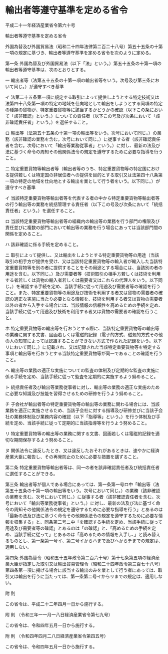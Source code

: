 # 輸出者等遵守基準を定める省令

平成二十一年経済産業省令第六十号

輸出者等遵守基準を定める省令

外国為替及び外国貿易法（昭和二十四年法律第二百二十八号）第五十五条の十第一項の規定に基づき、輸出者等遵守基準を定める省令を次のように定める。

第一条 外国為替及び外国貿易法（以下「法」という。）第五十五条の十第一項の輸出者等遵守基準は、次のとおりとする。

一 輸出者等（法第五十五条の十第一項の輸出者等をいう。次号及び第三条において同じ。）が遵守すべき基準

イ 法第二十五条第一項に規定する取引によって提供しようとする特定技術又は法第四十八条第一項の特定の地域を仕向地として輸出をしようとする同項の特定の種類の貨物が、特定重要貨物等に該当するかどうかの確認（以下この条において「該非確認」という。）についての責任者（以下この号及び次条において「該非確認責任者」という。）を選任すること。

ロ 輸出等（法第五十五条の十第一項の輸出等をいう。次号において同じ。）の業務（該非確認の業務を含む。次号において同じ。）に従事する者（該非確認責任者を含む。次号において「輸出等業務従事者」という。）に対し、最新の法及び法に基づく命令の周知その他関係法令の規定を遵守するために必要な指導を行うこと。

二 特定重要貨物等輸出者等（輸出者等のうち、特定重要貨物等の特定国における提供若しくは特定国の非居住者への提供を目的とする取引又は法第四十八条第一項の特定の地域を仕向地とする輸出を業として行う者をいう。以下同じ。）が遵守すべき基準

イ 当該特定重要貨物等輸出者等を代表する者の中から特定重要貨物等輸出者等の行う輸出等の業務を統括管理する責任者（以下この号及び次条において「統括責任者」という。）を選任すること。

ロ 当該特定重要貨物等輸出者等の組織内の輸出等の業務を行う部門の権限及び責任並びに複数の部門において輸出等の業務を行う場合にあっては当該部門間の関係を定めること。

ハ 該非確認に係る手続を定めること。

ニ 取引によって提供し、又は輸出をしようとする特定重要貨物等の用途（当該取引の相手方が提供を受け、又は当該特定重要貨物等の輸入者が輸入した当該特定重要貨物等を別の者に提供することをその用途とする場合には、当該別の者の用途を含む。以下同じ。）及び需要者等（技術取引の相手方若しくは技術を利用する者若しくは貨物の輸入者若しくは需要者又はこれらの代理人をいう。以下同じ。）を確認する手続を定め、当該手続に従って用途及び需要者等の確認を行うこと。また、特定重要貨物等の用途及び技術を利用する者又は貨物の需要者の確認の適正な実施に当たり必要となる情報を、技術を利用する者又は貨物の需要者以外の者から入手する場合には、当該情報の信頼性を高めるための手続を定め、当該手続に従って用途及び技術を利用する者又は貨物の需要者の確認を行うこと。

ホ 特定重要貨物等の輸出等を行おうとする際に、当該特定重要貨物等の輸出等の業務に関する文書、図画若しくは電磁的記録（電子的方式、磁気的方式その他の人の知覚によっては認識することができない方式で作られた記録をいう。以下リにおいて同じ。）に記載され、又は記録された当該特定重要貨物等を特定する事項と輸出等を行おうとする当該特定重要貨物等が同一であることの確認を行うこと。

ヘ 輸出等の業務の適正な実施についての監査の体制及び定期的な監査の実施に係る手続を定め、当該手続に従って監査を定期的に実施するよう努めること。

ト 統括責任者及び輸出等業務従事者に対し、輸出等の業務の適正な実施のために必要な知識及び技能を習得させるための研修を行うよう努めること。

チ 子会社が輸出者等の特定重要貨物等の輸出等の業務に関わる場合には、当該業務を適正に実施させるため、当該子会社に対する指導及び研修並びに当該子会社の業務体制及び業務内容の確認（以下「指導等」という。）を行う体制及び手続を定め、当該手続に従って定期的に当該指導等を行うよう努めること。

リ 特定重要貨物等の輸出等の業務に関する文書、図画若しくは電磁的記録を適切な期間保存するよう努めること。

ヌ 関係法令に違反したとき、又は違反したおそれがあるときは、速やかに経済産業大臣に報告し、その再発防止のために必要な措置を講ずること。

第二条 特定重要貨物等輸出者等は、同一の者を該非確認責任者及び統括責任者に選任することができる。

第三条 輸出者等が個人である場合にあっては、第一条第一号ロ中「輸出等（法第五十五条の十第一項の輸出等をいう。次号において同じ。）の業務（該非確認の業務を含む。次号において同じ。）に従事する者（該非確認責任者を含む。次号において「輸出等業務従事者」という。）に対し、最新の法及び法に基づく命令の周知その他関係法令の規定を遵守するために必要な指導を行う」とあるのは「最新の法及び法に基づく命令その他関係法令の規定を遵守するために必要な情報を収集する」と、同条第二号ニ中「を確認する手続を定め、当該手続に従って用途及び需要者等の確認」とあるのは「の確認」と、「高めるための手続を定め、当該手続に従って」とあるのは「高めるための情報を入手し、」と読み替えるものとし、第一条第一号イ、第二号イからハまで及びヘからチまでの規定は、適用しない。

第四条 外国為替令（昭和五十五年政令第二百六十号）第十七条第五項の経済産業大臣が指定した取引又は輸出貿易管理令（昭和二十四年政令第三百七十八号）第四条第一項に掲げる場合に該当する輸出のみを業として行う者にあっては、取引又は輸出を行うに当たっては、第一条第二号イからリまでの規定は、適用しない。

附 則

この省令は、平成二十二年四月一日から施行する。

附 則 （令和三年一一月一八日経済産業省令第七九号）

この省令は、令和四年五月一日から施行する。

附 則 （令和四年四月二八日経済産業省令第四五号）

この省令は、令和四年五月一日から施行する。
